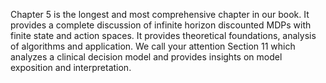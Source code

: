  Chapter 5 is the longest and most comprehensive chapter in our book.  It provides a complete discussion of infinite horizon discounted MDPs with finite state and action spaces. It provides theoretical foundations, analysis of algorithms and application. 
 We call your attention Section 11 which analyzes a clinical decision model and provides insights on model exposition and interpretation.
